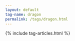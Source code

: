 ```yaml
---
layout: default
tag-name: dragon
permalink: /tags/dragon.html
---
```


{% include tag-articles.html %}
